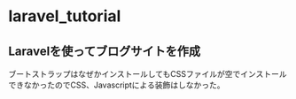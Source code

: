 # laravel_tutorial

## Laravelを使ってブログサイトを作成


ブートストラップはなぜかインストールしてもCSSファイルが空でインストールできなかったのでCSS、Javascriptによる装飾はしなかった。

